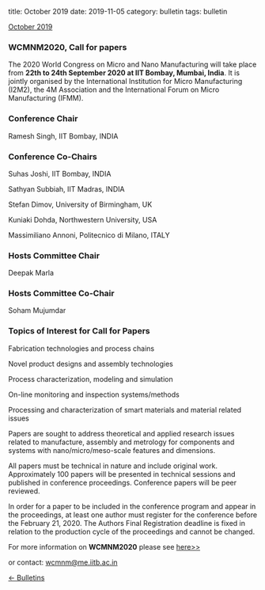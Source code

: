 title: October 2019
date: 2019-11-05 
category: bulletin
tags: bulletin

<a href="/bulletin/2019/October/October-2019" title="October 2019" class="bulletin-teaser">October 2019</a>
    
### WCMNM2020, Call for papers

The 2020 World Congress on Micro and Nano Manufacturing will take place from **22th to 24th September 2020 at IIT Bombay, Mumbai, India**. It is jointly organised by the International Institution for Micro Manufacturing (I2M2), the 4M Association and the International Forum on Micro Manufacturing (IFMM).

### Conference Chair

Ramesh Singh, IIT Bombay, INDIA

### Conference Co-Chairs

Suhas Joshi, IIT Bombay, INDIA

Sathyan Subbiah, IIT Madras, INDIA

Stefan Dimov, University of Birmingham, UK

Kuniaki Dohda, Northwestern University, USA

Massimiliano Annoni, Politecnico di Milano, ITALY

### Hosts Committee Chair

Deepak Marla

### Hosts Committee Co-Chair

Soham Mujumdar

### Topics of Interest for Call for Papers

Fabrication technologies and process chains

Novel product designs and assembly technologies

Process characterization, modeling and simulation

On-line monitoring and inspection systems/methods

Processing and characterization of smart materials and material related issues

Papers are sought to address theoretical and applied research issues related to manufacture, assembly and metrology for components and systems with nano/micro/meso-scale features and dimensions.

All papers must be technical in nature and include original work. Approximately 100 papers will be presented in technical sessions and published in conference proceedings. Conference papers will be peer reviewed.

In order for a paper to be included in the conference program and appear in the proceedings, at least one author must register for the conference before the February 21, 2020. The Authors Final Registration deadline is fixed in relation to the production cycle of the proceedings and cannot be changed.

For more information on **WCMNM2020** please see [here>>](https://www.me.iitb.ac.in/~wcmnm/#speakers)

or contact: [wcmnm@me.iitb.ac.in](mailto:wcmnm@me.iitb.ac.in)


[&larr; Bulletins](/bulletin/index.html)